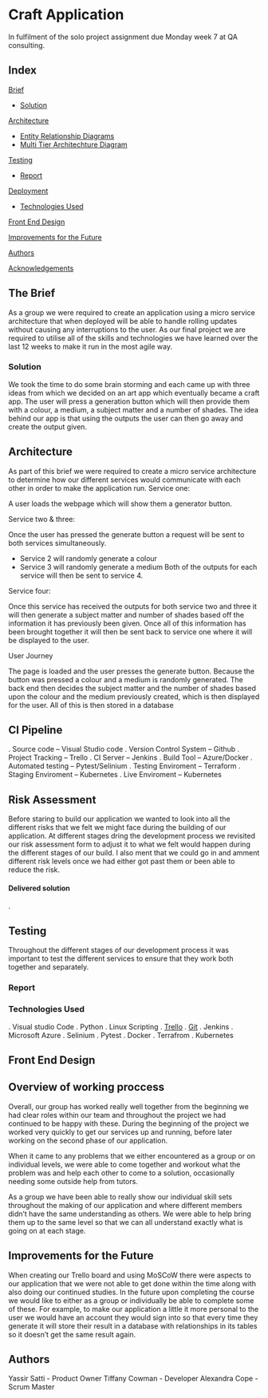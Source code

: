 # Craft Application

In fulfilment of the solo project assignment due Monday week 7 at QA consulting.

## Index
[Brief](#brief)
   * [Solution](#solution)
   
[Architecture](#architecture)
   * [Entity Relationship Diagrams](#erd)
   * [Multi Tier Architechture Diagram](#mla)
	
[Testing](#testing)
   * [Report](#report)

     
[Deployment](#depl)
   * [Technologies Used](#tech)
     
[Front End Design](#FE)

[Improvements for the Future](#improve)

[Authors](#auth)

[Acknowledgements](#ack)

<a name="brief"></a>
## The Brief

As a group we were required to create an application using a micro service architecture that when deployed will be able to handle rolling updates without causing any interruptions to the user. As our final project we are required to utilise all of the skills and technologies we have learned over the last 12 weeks to make it run in the most agile way. 


<a name="solution"></a>
### Solution

We took the time to do some brain storming and each came up with three ideas from which we decided on an art app which eventually became a craft app. The user will press a generation button which will then provide them with a colour, a medium, a subject matter and a number of shades. The idea behind our app is that using the outputs the user can then go away and create the output given. 

<a name="architecture"></a>
## Architecture

As part of this brief we were required to create a micro service architecture to determine how our different services would communicate with each other in order to make the application run. 
Service one:

A user loads the webpage which will show them a generator button.

Service two & three:

Once the user has pressed the generate button a request will be sent to both services simultaneously. 
-	Service 2 will randomly generate a colour 
-	Service 3 will randomly generate a medium
Both of the outputs for each service will then be sent to service 4.

Service four:

Once this service has received the outputs for both service two and three it will then generate a subject matter and number of shades based off the information it has previously been given. 
Once all of this information has been brought together it will then be sent back to service one where it will be displayed to the user.

User Journey 

The page is loaded and the user presses the generate button.
Because the button was pressed a colour and a medium is randomly generated. 
The back end then decides the subject matter and the number of shades based upon the colour and the medium previously created, which is then displayed for the user. 
All of this is then stored in a database



<a name="erd"></a>
## CI Pipeline

. Source code – Visual Studio code
. Version Control System – Github
. Project Tracking – Trello
. CI Server – Jenkins
. Build Tool – Azure/Docker
. Automated testing – Pytest/Selinium 
. Testing Enviroment – Terraform 
. Staging Enviroment – Kubernetes
. Live Enviroment – Kubernetes 


## Risk Assessment 

Before staring to build our application we wanted to look into all the different risks that we felt we might face during the building of our application. At different stages dring the development process we revisited our risk assessment form to adjust it to what we felt would happen during the different stages of our build. I also ment that we could go in and amment different risk levels once we had either got past them or been able to reduce the risk. 



#### Delivered solution
.



<a name="testing"></a>
## Testing

Throughout the different stages of our development process it was important to test the different services to ensure that they work both together and separately. 


### Report




<a name="tech"></a>
### Technologies Used

. Visual studio Code
. Python
. Linux Scripting 
. [Trello](https://trello.com/qasoloproject)
. [Git](https://github.com/ayshamarty/SoloProject.git)
. Jenkins
. Microsoft Azure
. Selinium
. Pytest
. Docker
. Terrafrom
. Kubernetes

<a name="FE"></a>
## Front End Design


<a name="improve"></a>
## Overview of working proccess 

Overall, our group has worked really well together from the beginning we had clear roles within our team and throughout the project we had continued to be happy with these. During the beginning of the project we worked very quickly to get our services up and running, before later working on the second phase of our application. 

When it came to any problems that we either encountered as a group or on individual levels, we were able to come together and workout what the problem was and help each other to come to a solution, occasionally needing some outside help from tutors. 

As a group we have been able to really show our individual skill sets throughout the making of our application and where different members didn’t have the same understanding as others. We were able to help bring them up to the same level so that we can all understand exactly what is going on at each stage.


<a name="improve"></a>
## Improvements for the Future

When creating our Trello board and using MoSCoW there were aspects to our application that we were not able to get done within the time along with also doing our continued studies. In the future upon completing the course we would like to either as a group or individually be able to complete some of these. For example, to make our application a little it more personal to the user we would have an account they would sign into so that every time they generate it will store their result in a database with relationships in its tables so it doesn’t get the same result again. 


<a name="auth"></a>
## Authors

Yassir Satti - Product Owner
Tiffany Cowman - Developer 
Alexandra Cope - Scrum Master

